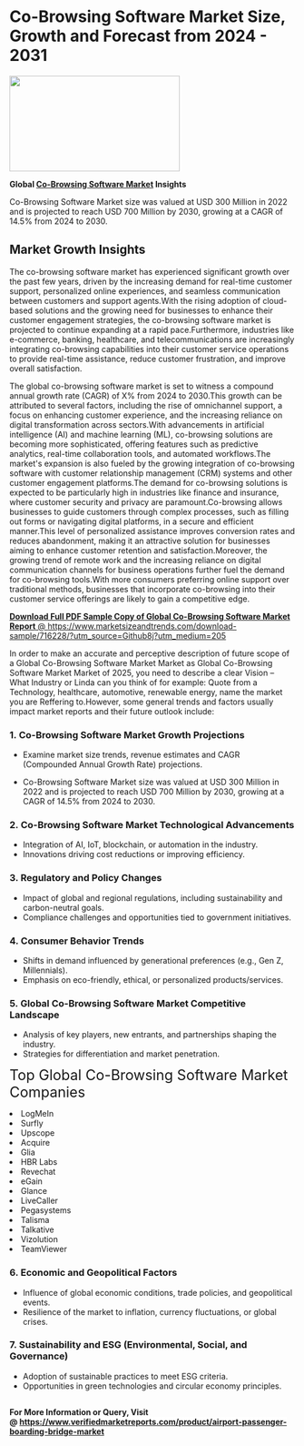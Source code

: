 <H1>Co-Browsing Software Market Size, Growth and Forecast from 2024 - 2031</H1><img class="aligncenter size-medium wp-image-584254" src="https://thirdeyenews.in/wp-content/uploads/2024/09/Global-Market-Research-300x168.jpeg" alt="" width="300" height="168" /><p><strong>Global&nbsp;<a href="https://www.marketsizeandtrends.com/download-sample/716228/?utm_source=Github8j?utm_medium=205">Co-Browsing Software Market</a> Insights</strong></p><p>Co-Browsing Software Market size was valued at USD 300 Million in 2022 and is projected to reach USD 700 Million by 2030, growing at a CAGR of 14.5% from 2024 to 2030.</p><p><h2>Market Growth Insights</h2> <p>The co-browsing software market has experienced significant growth over the past few years, driven by the increasing demand for real-time customer support, personalized online experiences, and seamless communication between customers and support agents.With the rising adoption of cloud-based solutions and the growing need for businesses to enhance their customer engagement strategies, the co-browsing software market is projected to continue expanding at a rapid pace.Furthermore, industries like e-commerce, banking, healthcare, and telecommunications are increasingly integrating co-browsing capabilities into their customer service operations to provide real-time assistance, reduce customer frustration, and improve overall satisfaction.</p> <p><a href="#"></a></p> <p>The global co-browsing software market is set to witness a compound annual growth rate (CAGR) of X% from 2024 to 2030.This growth can be attributed to several factors, including the rise of omnichannel support, a focus on enhancing customer experience, and the increasing reliance on digital transformation across sectors.With advancements in artificial intelligence (AI) and machine learning (ML), co-browsing solutions are becoming more sophisticated, offering features such as predictive analytics, real-time collaboration tools, and automated workflows.The market's expansion is also fueled by the growing integration of co-browsing software with customer relationship management (CRM) systems and other customer engagement platforms.The demand for co-browsing solutions is expected to be particularly high in industries like finance and insurance, where customer security and privacy are paramount.Co-browsing allows businesses to guide customers through complex processes, such as filling out forms or navigating digital platforms, in a secure and efficient manner.This level of personalized assistance improves conversion rates and reduces abandonment, making it an attractive solution for businesses aiming to enhance customer retention and satisfaction.Moreover, the growing trend of remote work and the increasing reliance on digital communication channels for business operations further fuel the demand for co-browsing tools.With more consumers preferring online support over traditional methods, businesses that incorporate co-browsing into their customer service offerings are likely to gain a competitive edge.<p><a href="#"></p><p><span class=""><strong>Download Full PDF Sample Copy of Global Co-Browsing Software Market Report</strong> @ <a href="https://www.marketsizeandtrends.com/download-sample/716228/?utm_source=Github8j?utm_medium=205" target="_blank">https://www.marketsizeandtrends.com/download-sample/716228/?utm_source=Github8j?utm_medium=205</a></span></p><p>In order to make an accurate and perceptive description of future scope of a Global&nbsp;Co-Browsing Software Market Market as Global&nbsp;Co-Browsing Software Market Market of 2025, you need to describe a clear Vision &ndash; What Industry or Linda can you think of for example: Quote from a Technology, healthcare, automotive, renewable energy, name the market you are Reffering to.However, some general trends and factors usually impact market reports and their future outlook include:</p><h3>1.&nbsp;<strong>Co-Browsing Software Market Growth Projections</strong></h3><ul><li>Examine market size trends, revenue estimates and CAGR (Compounded Annual Growth Rate) projections.</li><li><p>Co-Browsing Software Market size was valued at USD 300 Million in 2022 and is projected to reach USD 700 Million by 2030, growing at a CAGR of 14.5% from 2024 to 2030.</p></li></ul><h3>2.&nbsp;<strong>Co-Browsing Software Market Technological Advancements</strong></h3><ul><li>Integration of AI, IoT, blockchain, or automation in the industry.</li><li>Innovations driving cost reductions or improving efficiency.</li></ul><h3>3.&nbsp;<strong>Regulatory and Policy Changes</strong></h3><ul><li>Impact of global and regional regulations, including sustainability and carbon-neutral goals.</li><li>Compliance challenges and opportunities tied to government initiatives.</li></ul><h3>4.&nbsp;<strong>Consumer Behavior Trends</strong></h3><ul><li>Shifts in demand influenced by generational preferences (e.g., Gen Z, Millennials).</li><li>Emphasis on eco-friendly, ethical, or personalized products/services.</li></ul><h3>5.&nbsp;<strong>Global Co-Browsing Software Market Competitive Landscape</strong></h3><ul><li>Analysis of key players, new entrants, and partnerships shaping the industry.</li><li>Strategies for differentiation and market penetration.</li></ul><p data-pm-slice="1 1 []"><span style="color: inherit; font-family: inherit; font-size: 25px;">Top Global Co-Browsing Software Market Companies</span></p><div class="" data-test-id=""><p><li>LogMeIn</li><li> Surfly</li><li> Upscope</li><li> Acquire</li><li> Glia</li><li> HBR Labs</li><li> Revechat</li><li> eGain</li><li> Glance</li><li> LiveCaller</li><li> Pegasystems</li><li> Talisma</li><li> Talkative</li><li> Vizolution</li><li> TeamViewer</li></p></div><h3>6.&nbsp;<strong>Economic and Geopolitical Factors</strong></h3><ul><li>Influence of global economic conditions, trade policies, and geopolitical events.</li><li>Resilience of the market to inflation, currency fluctuations, or global crises.</li></ul><h3>7.&nbsp;<strong>Sustainability and ESG (Environmental, Social, and Governance)</strong></h3><ul><li>Adoption of sustainable practices to meet ESG criteria.</li><li>Opportunities in green technologies and circular economy principles.</li></ul><h2><strong style="font-size: 14px;">For More Information or Query, Visit @&nbsp;</strong><a style="background-color: #ffffff; font-size: 14px;" href="https://www.marketsizeandtrends.com/report/co-browsing-software-market/" target="_blank">https://www.verifiedmarketreports.com/product/airport-passenger-boarding-bridge-market</a></h2>